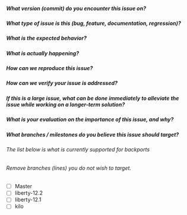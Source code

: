 ##### What version (commit) do you encounter this issue on?

##### What type of issue is this (bug, feature, documentation, regression)?

##### What is the expected behavior?

##### What is actually happening?

##### How can we reproduce this issue?

##### How can we verify your issue is addressed?

##### If this is a large issue, what can be done immediately to alleviate the issue while working on a longer-term solution?

##### What is your evaluation on the importance of this issue, and why?

##### What branches / milestones do you believe this issue should target?
###### The list below is what is currently supported for backports
###### Remove branches (lines) you do not wish to target.
- [ ] Master
- [ ] liberty-12.2
- [ ] liberty-12.1
- [ ] kilo
